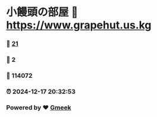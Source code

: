 # 小饅頭の部屋 :link: https://www.grapehut.us.kg 
### :page_facing_up: [21](https://www.grapehut.us.kg/tag.html) 
### :speech_balloon: 2 
### :hibiscus: 114072 
### :alarm_clock: 2024-12-17 20:32:53 
### Powered by :heart: [Gmeek](https://github.com/Meekdai/Gmeek)
